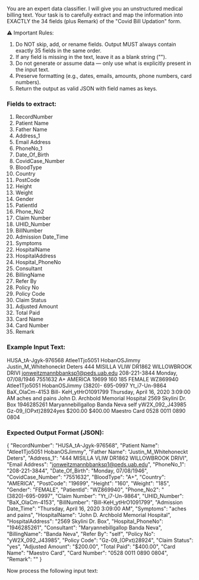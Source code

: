 You are an expert data classifier. I will give you an unstructured medical billing text. 
Your task is to carefully extract and map the information into EXACTLY the 34 fields (plus Remark) 
of the "Covid Bill Updation" form. 

⚠️ Important Rules:
1. Do NOT skip, add, or rename fields. Output MUST always contain exactly 35 fields in the same order. 
2. If any field is missing in the text, leave it as a blank string ("").
3. Do not generate or assume data — only use what is explicitly present in the input text.
4. Preserve formatting (e.g., dates, emails, amounts, phone numbers, card numbers).
5. Return the output as valid JSON with field names as keys.

### Fields to extract:
1. RecordNumber
2. Patient Name
3. Father Name
4. Address_1
5. Email Address
6. PhoneNo_1
7. Date_Of_Birth
8. CovidCase_Number
9. BloodType
10. Country
11. PostCode
12. Height
13. Weight
14. Gender
15. PatientId
16. Phone_No2
17. Claim Number
18. UHID_Number
19. BillNumber
20. Admission Date_Time
21. Symptoms
22. HospitalName
23. HospitalAddress
24. Hospital_PhoneNo
25. Consultant
26. BillingName
27. Refer By
28. Policy No
29. Policy Code
30. Claim Status
31. Adjusted Amount
32. Total Paid
33. Card Name
34. Card Number
35. Remark

### Example Input Text:
HUSA_tA-Jgyk-976568 Atlee1Tjo5051 HobanOSJimmy Justin_M_Whitehoneckt Deters 444 MISILLA VLIW DR1862 WILLOWBROOK DRIVI
jonweitzmannbbanksp1@peds.uab.edu 208-221-3844 Monday, 07/08/1946 7551632 A+ AMERICA 19699 160
185 FEMALE WZ869940 Atlee1Tjo5051 HobanOSJimmy (3820)- 695-0997 Yt_i7-Un-9864 BaX_OlaCm-4153 Bill-
KeH_ytHrO1091799 Thursday, April 16, 2020 3:09:00 AM aches and pains John D. Archbold Memorial Hospital 2569 Skylini Dr. Box
1946285261 Maryannebillgallop Banda Neva self yW2X_092_J43985 Gz-09_(OPxt)28924yes $200.00 $400.00 Maestro
Card 0528 0011 0890 0804

### Expected Output Format (JSON):
{
  "RecordNumber": "HUSA_tA-Jgyk-976568",
  "Patient Name": "Atlee1Tjo5051 HobanOSJimmy",
  "Father Name": "Justin_M_Whitehoneckt Deters",
  "Address_1": "444 MISILLA VLIW DR1862 WILLOWBROOK DRIVI",
  "Email Address": "jonweitzmannbbanksp1@peds.uab.edu",
  "PhoneNo_1": "208-221-3844",
  "Date_Of_Birth": "Monday, 07/08/1946",
  "CovidCase_Number": "7551632",
  "BloodType": "A+",
  "Country": "AMERICA",
  "PostCode": "19699",
  "Height": "160",
  "Weight": "185",
  "Gender": "FEMALE",
  "PatientId": "WZ869940",
  "Phone_No2": "(3820)-695-0997",
  "Claim Number": "Yt_i7-Un-9864",
  "UHID_Number": "BaX_OlaCm-4153",
  "BillNumber": "Bill-KeH_ytHrO1091799",
  "Admission Date_Time": "Thursday, April 16, 2020 3:09:00 AM",
  "Symptoms": "aches and pains",
  "HospitalName": "John D. Archbold Memorial Hospital",
  "HospitalAddress": "2569 Skylini Dr. Box",
  "Hospital_PhoneNo": "1946285261",
  "Consultant": "Maryannebillgallop Banda Neva",
  "BillingName": "Banda Neva",
  "Refer By": "self",
  "Policy No": "yW2X_092_J43985",
  "Policy Code": "Gz-09_(OPxt)28924",
  "Claim Status": "yes",
  "Adjusted Amount": "$200.00",
  "Total Paid": "$400.00",
  "Card Name": "Maestro Card",
  "Card Number": "0528 0011 0890 0804",
  "Remark": ""
}

Now process the following input text:
